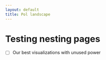 ```yaml
---
layout: default
title: Pol landscape
---
```


# Testing nesting pages

- [ ] Our best visualizations with unused power
